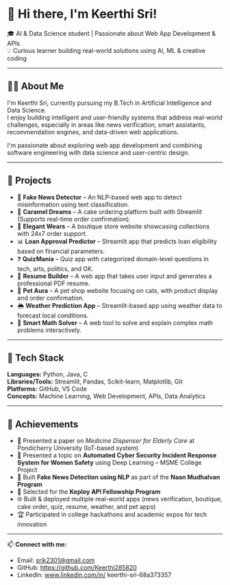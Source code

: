 # 👋 Hi there, I'm Keerthi Sri!

🎓 AI & Data Science student | Passionate about Web App Development & APIs  
💡 Curious learner building real-world solutions using AI, ML & creative coding

---

## 👩‍💻 About Me

I'm Keerthi Sri, currently pursuing my B.Tech in Artificial Intelligence and Data Science.  
I enjoy building intelligent and user-friendly systems that address real-world challenges, especially in areas like news verification, smart assistants, recommendation engines, and data-driven web applications.

I'm passionate about exploring web app development and combining software engineering with data science and user-centric design.

---

## 🚀 Projects

- 📰 **Fake News Detector** – An NLP-based web app to detect misinformation using text classification.
- 🍰 **Caramel Dreams** – A cake ordering platform built with Streamlit (Supports real-time order confirmation).
- 👗 **Elegant Wears** – A boutique store website showcasing collections with 24x7 order support.
- 📊 **Loan Approval Predictor** – Streamlit app that predicts loan eligibility based on financial parameters.
- ❓ **QuizMania** – Quiz app with categorized domain-level questions in tech, arts, politics, and GK.
- 📄 **Resume Builder** – A web app that takes user input and generates a professional PDF resume.
- 🐾 **Pet Aura** – A pet shop website focusing on cats, with product display and order confirmation.
- 🌦️ **Weather Prediction App** – Streamlit-based app using weather data to forecast local conditions.
- 🧮 **Smart Math Solver** – A web tool to solve and explain complex math problems interactively.

---

## 🧰 Tech Stack

**Languages:** Python, Java, C  
**Libraries/Tools:** Streamlit, Pandas, Scikit-learn, Matplotlib, Git  
**Platforms:** GitHub, VS Code  
**Concepts:** Machine Learning, Web Development, APIs, Data Analytics

---

## 🏅 Achievements

- 📃 Presented a paper on *Medicine Dispenser for Elderly Care* at Pondicherry University (IoT-based system)
- 🧠 Presented a topic on **Automated Cyber Security Incident Response System for Women Safety** using Deep Learning – MSME College Project
- 📰 Built **Fake News Detection using NLP** as part of the **Naan Mudhalvan Program**
- 🧪 Selected for the **Keploy API Fellowship Program**
- 🌐 Built & deployed multiple real-world apps (news verification, boutique, cake order, quiz, resume, weather, and pet apps)
- 🏆 Participated in college hackathons and academic expos for tech innovation

---

📫 **Connect with me:**

- Email: srik2301@gmail.com
- GitHub: https://github.com/Keerthi285820
- LinkedIn: www.linkedin.com/in/
keerthi-sri-68a373357


